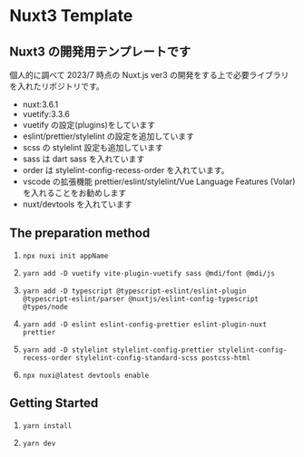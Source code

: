 # Nuxt3 Template

## Nuxt3 の開発用テンプレートです

個人的に調べて 2023/7 時点の Nuxt.js ver3 の開発をする上で必要ライブラリを入れたリポジトリです。

- nuxt:3.6.1
- vuetify:3.3.6
- vuetify の設定(plugins)をしています
- eslint/prettier/stylelint の設定を追加しています
- scss の stylelint 設定も追加しています
- sass は dart sass を入れています
- order は stylelint-config-recess-order を入れています。
- vscode の拡張機能 prettier/eslint/stylelint/Vue Language Features (Volar) を入れることをお勧めします
- nuxt/devtools を入れています

## The preparation method

1. `npx nuxi init appName`<br>

2. `yarn add -D vuetify vite-plugin-vuetify sass @mdi/font @mdi/js`<br>

3. `yarn add -D typescript @typescript-eslint/eslint-plugin @typescript-eslint/parser @nuxtjs/eslint-config-typescript @types/node`<br>

4. `yarn add -D eslint eslint-config-prettier eslint-plugin-nuxt prettier`<br>

5. `yarn add -D stylelint stylelint-config-prettier stylelint-config-recess-order stylelint-config-standard-scss postcss-html`<br>

6. `npx nuxi@latest devtools enable`<br>

## Getting Started

1. `yarn install`

2. `yarn dev`
